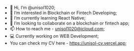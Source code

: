 - 👋 Hi, I’m @unisol1020;
- 👀 I’m interested in Blockchain or Fintech Developing;
- 🌱 I’m currently learning React Native;
- 💞️ I’m looking to collaborate on a blockchain or fintech app;
- 📫 How to reach me - unisol1020@icloud.com;
- 💻 Currently working on WEB Development;
- You can check my CV here - https://unisol-cv.vercel.app;

